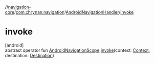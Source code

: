 //[navigation-core](../../../index.md)/[com.chrynan.navigation](../index.md)/[AndroidNavigationHandler](index.md)/[invoke](invoke.md)

# invoke

[android]\
abstract operator fun [AndroidNavigationScope](../-android-navigation-scope/index.md).[invoke](invoke.md)(context: [Context](index.md), destination: [Destination](index.md))
